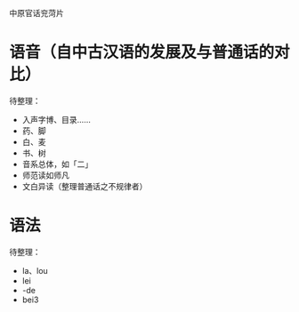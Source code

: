 中原官话兖菏片

# 语音（自中古汉语的发展及与普通话的对比）

待整理：

- 入声字博、目录……
- 药、脚
- 白、麦
- 书、树
- 音系总体，如「二」
- 师范读如师凡
- 文白异读（整理普通话之不规律者）

# 语法

待整理：

- la、lou
- lei
- -de
- bei3